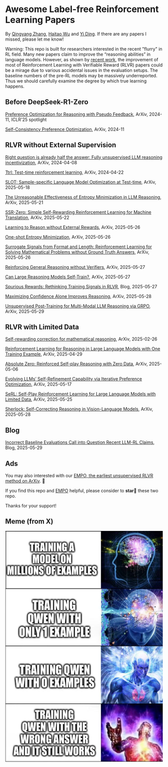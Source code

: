 # Awesome Label-free Reinforcement Learning Papers

By [Qingyang Zhang](qingyangzhang.github.io), [Haitao Wu](https://haitaowutju.github.io) and [Yi Ding](https://dripnowhy.github.io). If there are any papers I missed, please let me know!

Warning: This repo is built for researchers interested in the recent "flurry" in RL field. Many new papers claim to improve the “reasoning abilities” in language models. However, as shown by [recent work](https://safe-lip-9a8.notion.site/Incorrect-Baseline-Evaluations-Call-into-Question-Recent-LLM-RL-Claims-2012f1fbf0ee8094ab8ded1953c15a37#2022f1fbf0ee80cb9b18f7eac460410a), the improvement of most of Reinforcement Learning with Verifiable Reward (RLVR) papers could be a mirage due to various accidental issues in the evaluation setups. The baseline numbers of the pre-RL models may be massively underreported. Thus we should carefully examine the degree by which true learning happens.

## Before DeepSeek-R1-Zero

[Preference Optimization for Reasoning with Pseudo Feedback](https://arxiv.org/abs/2411.16345), ArXiv, 2024-11, ICLR'25 spotlight

[Self-Consistency Preference Optimization](https://arxiv.org/abs/2411.04109), ArXiv, 2024-11

## RLVR without External Supervision

[Right question is already half the answer: Fully unsupervised LLM reasoning incentivization](https://arxiv.org/abs/2504.05812), ArXiv, 2024-04-08

[Ttrl: Test-time reinforcement learning](https://arxiv.org/abs/2504.16084), ArXiv, 2024-04-22

[SLOT: Sample-specific Language Model Optimization at Test-time](https://arxiv.org/abs/2505.12392), ArXiv, 2025-05-18

[The Unreasonable Effectiveness of Entropy Minimization in LLM Reasoning](https://arxiv.org/abs/2505.15134), ArXiv, 2025-05-21

[SSR-Zero: Simple Self-Rewarding Reinforcement Learning for Machine Translation](https://arxiv.org/abs/2505.16637), ArXiv, 2025-05-22

[Learning to Reason without External Rewards](https://arxiv.org/abs/2505.19590), ArXiv, 2025-05-26

[One-shot Entropy Minimization](https://arxiv.org/abs/2505.20282), ArXiv, 2025-05-26

[Surrogate Signals from Format and Length: Reinforcement Learning for Solving Mathematical Problems without Ground Truth Answers](https://arxiv.org/abs/2505.19439), ArXiv, 2025-05-26

[Reinforcing General Reasoning without Verifiers](https://arxiv.org/abs/2505.21493), ArXiv, 2025-05-27

[Can Large Reasoning Models Self-Train?](https://arxiv.org/abs/2505.21444), ArXiv, 2025-05-27

[Spurious Rewards: Rethinking Training Signals in RLVR](https://github.com/ruixin31/Rethink_RLVR/tree/main?tab=readme-ov-file), Blog, 2025-05-27

[Maximizing Confidence Alone Improves Reasoning](https://arxiv.org/abs/2505.22660), ArXiv, 2025-05-28

[Unsupervised Post-Training for Multi-Modal LLM Reasoning via GRPO](https://arxiv.org/abs/2505.22453v1), ArXiv, 2025-05-29

## RLVR with Limited Data

[Self-rewarding correction for mathematical reasoning](https://arxiv.org/pdf/2502.19613), ArXiv, 2025-02-26

[Reinforcement Learning for Reasoning in Large Language Models with One Training Example](https://arxiv.org/abs/2504.20571), ArXiv, 2025-04-29

[Absolute Zero: Reinforced Self-play Reasoning with Zero Data](https://arxiv.org/abs/2505.03335), ArXiv, 2025-05-06

[Evolving LLMs’ Self-Refinement Capability via Iterative Preference Optimization](https://arxiv.org/pdf/2502.05605), ArXiv, 2025-05-17

[SeRL: Self-Play Reinforcement Learning for Large Language Models with Limited Data](https://arxiv.org/abs/2505.20347), ArXiv, 2025-05-25

[Sherlock: Self-Correcting Reasoning in Vision-Language Models](https://arxiv.org/pdf/2505.22651), ArXiv, 2025-05-28

## Blog

[Incorrect Baseline Evaluations Call into Question Recent LLM-RL Claims](https://safe-lip-9a8.notion.site/Incorrect-Baseline-Evaluations-Call-into-Question-Recent-LLM-RL-Claims-2012f1fbf0ee8094ab8ded1953c15a37#2022f1fbf0ee80cb9b18f7eac460410a), Blog, 2025-05-29

## Ads

You may also interested with our [EMPO, the earliest unsupervised RLVR method on ArXiv](https://github.com/QingyangZhang/EMPO). 🙏

If you find this repo and [EMPO](https://github.com/QingyangZhang/EMPO) helpful, please consider to **star🌟** these two repo.

Thanks for your support!

## Meme (from X)

<div align="center">

<p align="center">
<img src="meme.jpg" width="540" height="735">
</p>

<div align="center">


